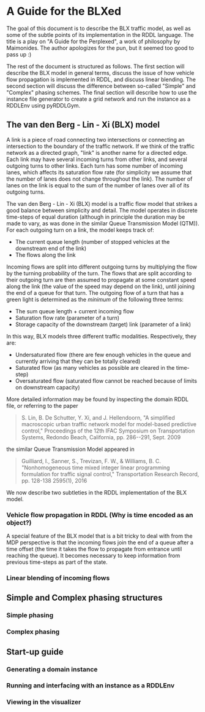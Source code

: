 # A Guide for the BLXed

The goal of this document is to describe the BLX traffic model, as well as some of the subtle points of
its implementation in the RDDL language. The title is a play on "A Guide for the Perplexed",
a work of philosophy by Maimonides. The author apologizes for the pun, but it seemed too good to pass up :)

The rest of the document is structured as follows. The first section will describe the BLX model in general terms,
discuss the issue of how vehicle flow propagation is implemented in RDDL, and discuss linear blending. The
second section will discuss the difference between so-called "Simple" and "Complex" phasing schemes.
The final section will describe how to use the instance file generator to create a grid network and run
the instance as a RDDLEnv using pyRDDLGym.

## The van den Berg - Lin - Xi (BLX) model
A link is a piece of road connecting two intersections or connecting an intersection to the boundary of
the traffic network. If we think of the traffic network as a directed graph, "link" is another name for
a directed edge. Each link may have several incoming turns from other links, and several outgoing turns
to other links. Each turn has some number of incoming lanes, which affects its saturation flow rate
(for simplicity we assume that the number of lanes does not change throughout the link). The number of lanes
on the link is equal to the sum of the number of lanes over all of its outgoing turns.

The van den Berg - Lin - Xi (BLX) model is a traffic flow model that strikes a good balance between simplicity
and detail. The model operates in discrete time-steps of equal duration (although in principle the duration
may be made to vary, as was done in the similar Queue Transmission Model (QTM)). For each outgoing turn on a
link, the model keeps track of:
 - The current queue length (number of stopped vehicles at the downstream end of the link)
 - The flows along the link

Incoming flows are split into different outgoing turns by multiplying the flow by the turning probability of the turn.
The flows that are split according to their outgoing turn are then assumed to propagate at some constant speed along 
the link (the value of the speed may depend on the link), until joining the end of a queue for that turn.
The outgoing flow of a turn that has a green light is determined as the *minimum* of the following three terms:
 - The sum queue length + current incoming flow
 - Saturation flow rate (parameter of a turn)
 - Storage capacity of the downstream (target) link (parameter of a link)

In this way, BLX models three different traffic modalities. Respectively, they are:
 - Undersaturated flow (there are few enough vehicles in the queue and currently arriving that they can be totally cleared)
 - Saturated flow (as many vehicles as possible are cleared in the time-step)
 - Oversaturated flow (saturated flow cannot be reached because of limits on downstream capacity)

More detailed information may be found by inspecting the domain RDDL file, or referring to the paper

 > S. Lin, B. De Schutter, Y. Xi, and J. Hellendoorn, "A simplified macroscopic urban
   traffic network model for model-based predictive control," Proceedings of the 12th
   IFAC Symposium on Transportation Systems, Redondo Beach, California, pp. 286--291,
   Sept. 2009

the similar Queue Transmission Model appeared in

 > Guilliard, I., Sanner, S., Trevizan, F. W., & Williams, B. C. "Nonhomogeneous
   time mixed integer linear programming formulation for traffic signal control,"
   Transportation Research Record, pp. 128-138 2595(1), 2016

We now describe two subtleties in the RDDL implementation of the BLX model.

### Vehicle flow propagation in RDDL (Why is time encoded as an object?)
A special feature of the BLX model that is a bit tricky to deal with from the MDP perspective is that the incoming flows
join the end of a queue after a time offset (the time it takes the flow to propagate from entrance until reaching the queue).
It becomes necessary to keep information from previous time-steps as part of the state.

### Linear blending of incoming flows

## Simple and Complex phasing structures
### Simple phasing
### Complex phasing

## Start-up guide
### Generating a domain instance
### Running and interfacing with an instance as a RDDLEnv
### Viewing in the visualizer

